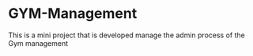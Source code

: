 # GYM-Management
This is a mini project that is developed manage the admin process of the Gym management
